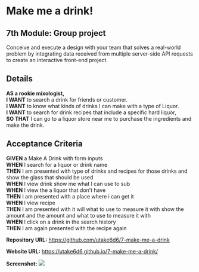 # Make me a drink!

## 7th Module: Group project

Conceive and execute a design with your team that solves a real-world problem by integrating data received from multiple server-side API requests to create an interactive front-end project.

## Details

**AS a rookie mixologist,**\
**I WANT** to search a drink for friends or customer.\
**I WANT** to know what kinds of drinks I can make with a type of Liquor.\
**I WANT** to search for drink recipes that include a specific hard liquor,\
**SO THAT** I can go to a liquor store near me to purchase the ingredients and make the drink.

## Acceptance Criteria

**GIVEN** a Make A Drink with form inputs\
**WHEN** I search for a liquor or drink name\
**THEN** I am presented with type of drinks and recipes for those drinks and show the glass that should be used\
**WHEN** I view drink show me what I can use to sub\
**WHEN** I view the a liquor that don’t have\
**THEN** I am presented with a place where i can get it\
**WHEN** I view recipe\
**THEN** I am presented with it will what to use to measure it with show the amount and the amount and what to use to measure it with\
**WHEN** I click on a drink in the search history\
**THEN** I am again presented with the recipe again

**Repository URL:** https://github.com/utake6d6/7-make-me-a-drink

**Website URL:** https://utake6d6.github.io/7-make-me-a-drink/

**Screenshot:** ![](assets/img/site_pic.png)
